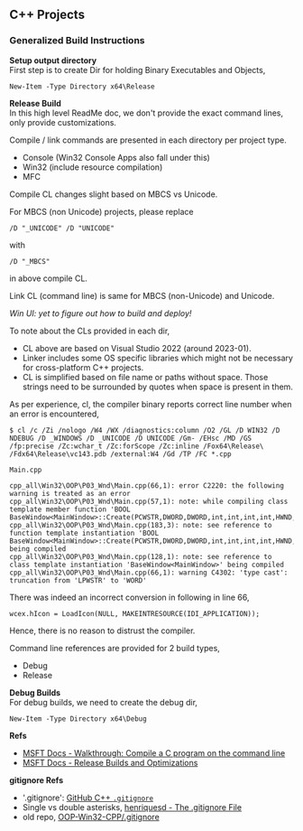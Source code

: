 ## C++ Projects

### Generalized Build Instructions
**Setup output directory**  
First step is to create Dir for holding Binary Executables and Objects,

    New-Item -Type Directory x64\Release

**Release Build**  
In this high level ReadMe doc, we don't provide the exact command lines, only provide customizations.

Compile / link commands are presented in each directory per project type.
- Console (Win32 Console Apps also fall under this)
- Win32 (include resource compilation)
- MFC

Compile CL changes slight based on MBCS vs Unicode.

For MBCS (non Unicode) projects, please replace

    /D "_UNICODE" /D "UNICODE"

with

    /D "_MBCS"

in above compile CL.

Link CL (command line) is same for MBCS (non-Unicode) and Unicode.


*Win UI: yet to figure out how to build and deploy!*

To note about the CLs provided in each dir,
- CL above are based on Visual Studio 2022 (around 2023-01).
- Linker includes some OS specific libraries which might not be necessary for cross-platform C++ projects.
- CL is simplified based on file name or paths without space. Those strings need to be surrounded by quotes when space is present in them.


As per experience, cl, the compiler binary reports correct line number when an error is encountered,

    $ cl /c /Zi /nologo /W4 /WX /diagnostics:column /O2 /GL /D WIN32 /D NDEBUG /D _WINDOWS /D _UNICODE /D UNICODE /Gm- /EHsc /MD /GS /fp:precise /Zc:wchar_t /Zc:forScope /Zc:inline /Fox64\Release\ /Fdx64\Release\vc143.pdb /external:W4 /Gd /TP /FC *.cpp

    Main.cpp
    
    cpp_all\Win32\OOP\P03_Wnd\Main.cpp(66,1): error C2220: the following warning is treated as an error
    cpp_all\Win32\OOP\P03_Wnd\Main.cpp(57,1): note: while compiling class template member function 'BOOL BaseWindow<MainWindow>::Create(PCWSTR,DWORD,DWORD,int,int,int,int,HWND,HMENU)'
    cpp_all\Win32\OOP\P03_Wnd\Main.cpp(183,3): note: see reference to function template instantiation 'BOOL BaseWindow<MainWindow>::Create(PCWSTR,DWORD,DWORD,int,int,int,int,HWND,HMENU)' being compiled
    cpp_all\Win32\OOP\P03_Wnd\Main.cpp(128,1): note: see reference to class template instantiation 'BaseWindow<MainWindow>' being compiled
    cpp_all\Win32\OOP\P03_Wnd\Main.cpp(66,1): warning C4302: 'type cast': truncation from 'LPWSTR' to 'WORD'


There was indeed an incorrect conversion in following in line 66,

    wcex.hIcon = LoadIcon(NULL, MAKEINTRESOURCE(IDI_APPLICATION));


Hence, there is no reason to distrust the compiler.

Command line references are provided for 2 build types,
- Debug
- Release


**Debug Builds**  
For debug builds, we need to create the debug dir,

    New-Item -Type Directory x64\Debug


**Refs**  
- [MSFT Docs - Walkthrough: Compile a C program on the command line](https://learn.microsoft.com/en-us/cpp/build/walkthrough-compile-a-c-program-on-the-command-line)
- [MSFT Docs - Release Builds and Optimizations](https://learn.microsoft.com/en-us/cpp/build/release-builds)


**gitignore Refs**  
- '.gitignore': [GitHub C++ `.gitignore`](https://github.com/github/gitignore/blob/main/C%2B%2B.gitignore)
- Single vs double asterisks, [henriquesd - The .gitignore File](https://henriquesd.medium.com/the-gitignore-file-dc293f6c80fb)
- old repo, [OOP-Win32-CPP/.gitignore](https://github.com/atiq-cs/cpp/blob/dev/Win32/git_ignore.md)